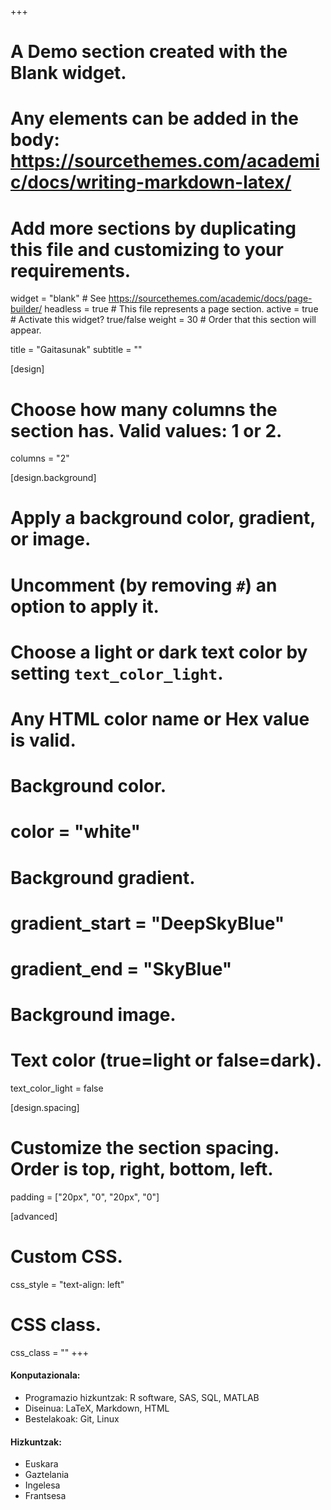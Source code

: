 +++
# A Demo section created with the Blank widget.
# Any elements can be added in the body: https://sourcethemes.com/academic/docs/writing-markdown-latex/
# Add more sections by duplicating this file and customizing to your requirements.

widget = "blank"  # See https://sourcethemes.com/academic/docs/page-builder/
headless = true  # This file represents a page section.
active = true # Activate this widget? true/false
weight = 30  # Order that this section will appear.

title = "Gaitasunak"
subtitle = ""

[design]
  # Choose how many columns the section has. Valid values: 1 or 2.
  columns = "2"

[design.background]
  # Apply a background color, gradient, or image.
  #   Uncomment (by removing `#`) an option to apply it.
  #   Choose a light or dark text color by setting `text_color_light`.
  #   Any HTML color name or Hex value is valid.

  # Background color.
  # color = "white"

  # Background gradient.
  # gradient_start = "DeepSkyBlue"
  # gradient_end = "SkyBlue"

  # Background image.

  # Text color (true=light or false=dark).
  text_color_light = false

[design.spacing]
  # Customize the section spacing. Order is top, right, bottom, left.
   padding = ["20px", "0", "20px", "0"]

[advanced]
 # Custom CSS.
 css_style = "text-align: left"

 # CSS class.
 css_class = ""
+++

#### Konputazionala:

- Programazio hizkuntzak: R software, SAS, SQL, MATLAB
- Diseinua: LaTeX, Markdown, HTML
- Bestelakoak: Git, Linux

#### Hizkuntzak:

- Euskara
- Gaztelania
- Ingelesa 
- Frantsesa
